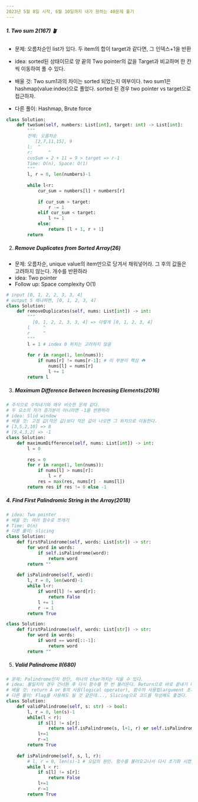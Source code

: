 ```yaml
---
2023년 5월 8일 시작, 6월 10일까지 내가 원하는 40문제 풀기
---
```


##### 1. Two sum 2(167) 🪴

- 문제: 오름차순인 list가 있다. 두 item의 합이 target과 같다면, 그 인덱스+1을 반환

- idea: sorted된 상태이므로 양 끝의 Two pointer의 값을 Target과 비교하며 한 칸씩 이동하여 풀 수 있다.
- 배울 것: Two sum1과의 차이는 sorted 되었는지 여부이다. two sum1은 hashmap(value:index)으로 풀었다. sorted 된 경우 two pointer vs target으로 접근하자.
- 다른 풀이: Hashmap, Brute force

~~~python
class Solution:
    def twoSum(self, numbers: List[int], target: int) -> List[int]:
        """
        전제: 오름차순
           [2,7,11,15], 9
        l:  ^
        r:      ^
        cusSum = 2 + 11 = 9 > target => r-1
        Time: O(n), Space: O(1)
        """
        l, r = 0, len(numbers)-1
        
        while l<r:
            cur_sum = numbers[l] + numbers[r]
            
            if cur_sum > target:
                r -= 1
            elif cur_sum < target:
                l += 1
            else:
                return [l + 1, r + 1]
        return
~~~

2. ##### Remove Duplicates from Sorted Array(26)

- 문제: 오름차순, unique value의 item만으로 당겨서 채워넣어라. 그 후의 값들은 고려하지 않는다. 개수를 반환하라
- idea: Two pointer
- Follow up: Space complexity O(1)

~~~python
# input [0, 1, 2, 2, 3, 3, 4]
# output 5 왜냐하면, [0, 1, 2, 3, 4]
class Solution:
    def removeDuplicates(self, nums: List[int]) -> int:
        """
          [0, 1, 2, 2, 3, 3, 4] => 이렇게 [0, 1, 2, 3, 4]
        l     ^
        r     ^
        """
        l = 1 # index 0 위치는 고려하지 않음
        
        for r in range(1, len(nums)):
            if nums[r] != nums[r-1]: # 이 부분이 핵심 ☘️
                nums[l] = nums[r]
                l += 1
        return l
~~~

3. ##### Maximum Difference Between Increasing Elements(2016)

~~~python
# 주식으로 수익내기와 매우 비슷한 문제 같다.
# 두 요소의 차가 증가분이 아니라면 -1을 반환하라
# idea: Slid window
# 배울 것: 고정 값(작은 값)보다 작은 값이 나오면 그 위치으로 이동한다.
# [3,5,2,10] => 8
# [9,4,3,2] => -1
class Solution:
    def maximumDifference(self, nums: List[int]) -> int:
        l = 0
         
        res = 0
        for r in range(1, len(nums)):
            if nums[l] > nums[r]:
                l = r
            res = max(res, nums[r] - nums[l])
        return res if res != 0 else -1    
~~~

##### 4. Find First Palindromic String in the Array(2018)

~~~python
# idea: Two pointer
# 배울 것: 여러 함수로 쪼개기
# Time: O(n)
# 다른 풀이: slicing
class Solution:
    def firstPalindrome(self, words: List[str]) -> str:
        for word in words:
            if self.isPalindrome(word):
                return word
        return ""
    
    def isPalindrome(self, word):
        l, r = 0, len(word)-1
        while l<r:
            if word[l] != word[r]:
                return False
            l += 1
            r -= 1
        return True
~~~

~~~python
class Solution:
    def firstPalindrome(self, words: List[str]) -> str:
        for word in words:
            if word == word[::-1]:
                return word
        return ""
~~~

5. ##### Valid Palindrome II(680)

~~~python
# 문제: Palindrome인지 판단, 하나의 char까지는 지울 수 있다.
# idea: 불일치의 경우 건너뛴 후 다시 함수를 한 번 불러온다. Return으로 바로 끝내기 때문에 몇 번 삭제할 수 있는지에 관해선 고려하지 않았음 flag를 사용하면 삭제 횟수도 조절할 수 있을 것 같음
# 배울 것: return A or B의 사용(logical operator), 함수의 사용법(argument 초기화 조심하기)
# 다른 풀이: Flag를 사용해도 될 것 같은데..., Slicing으로 코드를 작성해도 좋겠다.
class Solution:
    def validPalindrome(self, s: str) -> bool:
        l, r = 0, len(s)-1
        while(l < r):
            if s[l] != s[r]:
                return self.isPalindrome(s, l+1, r) or self.isPalindrome(s, l, r-1)
            l+=1
            r-=1
        return True
    
    def isPalindrome(self, s, l, r):
        # l, r = 0, len(s)-1 # 오답의 원인. 함수를 불러오고나서 다시 초기화 시켰음...
        while l < r:
            if s[l] != s[r]:
                return False
            l+=1
            r-=1
        return True
~~~


